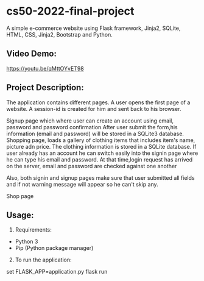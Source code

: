 # cs50-2022-final-project

A simple e-commerce website using Flask framework, Jinja2, SQLite, HTML, CSS, Jinja2, Bootstrap and Python.

## Video Demo: 

 https://youtu.be/qMttOYvET98

## Project Description:

The application contains different pages. A user opens the first page of a website. A session-id is created for him and sent back to his browser.

Signup page which where user can create an account using email, password and password confirmation.After user submit the form,his information (email and password) will be stored in a SQLite3 database.
Shopping page, loads a gallery of clothing items that includes item's name, picture adn price. The clothing information is stored in a SQLite database.
If user already has an account he can switch easily into the signin page where he can type his email and password. At that time,login request has arrived on the server, email and password are checked against one another

Also, both signin and signup pages make sure that user submitted all fields and if not warning message will appear so he can't skip any. 

Shop page 











## Usage:

1. Requirements:

- Python 3
- Pip (Python package manager)


2. To run the application:

 set FLASK_APP=application.py
 flask run
